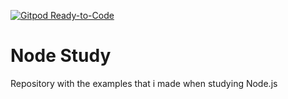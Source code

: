 [![Gitpod Ready-to-Code](https://img.shields.io/badge/Gitpod-Ready--to--Code-blue?logo=gitpod)](https://gitpod.io/#https://github.com/Diovane1103/NodeStudy) 

# Node Study
Repository with the examples that i made when studying Node.js
